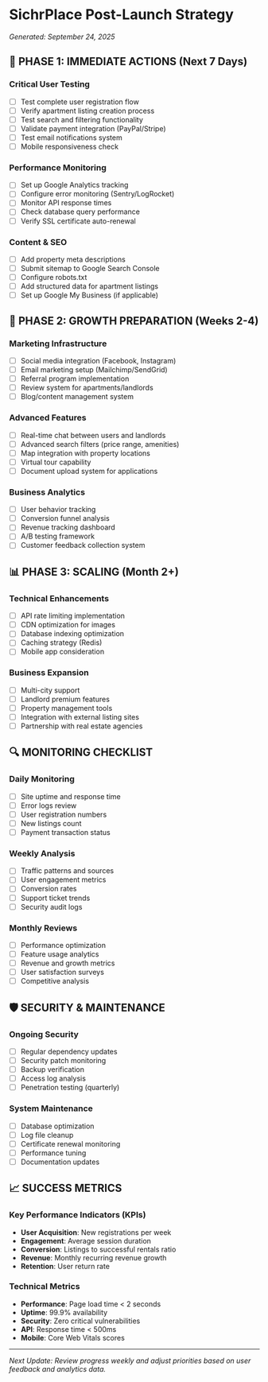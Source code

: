 # SichrPlace Post-Launch Strategy
*Generated: September 24, 2025*

## 🚀 PHASE 1: IMMEDIATE ACTIONS (Next 7 Days)

### Critical User Testing
- [ ] Test complete user registration flow
- [ ] Verify apartment listing creation process
- [ ] Test search and filtering functionality
- [ ] Validate payment integration (PayPal/Stripe)
- [ ] Test email notifications system
- [ ] Mobile responsiveness check

### Performance Monitoring
- [ ] Set up Google Analytics tracking
- [ ] Configure error monitoring (Sentry/LogRocket)
- [ ] Monitor API response times
- [ ] Check database query performance
- [ ] Verify SSL certificate auto-renewal

### Content & SEO
- [ ] Add property meta descriptions
- [ ] Submit sitemap to Google Search Console
- [ ] Configure robots.txt
- [ ] Add structured data for apartment listings
- [ ] Set up Google My Business (if applicable)

## 🎯 PHASE 2: GROWTH PREPARATION (Weeks 2-4)

### Marketing Infrastructure
- [ ] Social media integration (Facebook, Instagram)
- [ ] Email marketing setup (Mailchimp/SendGrid)
- [ ] Referral program implementation
- [ ] Review system for apartments/landlords
- [ ] Blog/content management system

### Advanced Features
- [ ] Real-time chat between users and landlords
- [ ] Advanced search filters (price range, amenities)
- [ ] Map integration with property locations
- [ ] Virtual tour capability
- [ ] Document upload system for applications

### Business Analytics
- [ ] User behavior tracking
- [ ] Conversion funnel analysis
- [ ] Revenue tracking dashboard
- [ ] A/B testing framework
- [ ] Customer feedback collection system

## 📊 PHASE 3: SCALING (Month 2+)

### Technical Enhancements
- [ ] API rate limiting implementation
- [ ] CDN optimization for images
- [ ] Database indexing optimization
- [ ] Caching strategy (Redis)
- [ ] Mobile app consideration

### Business Expansion
- [ ] Multi-city support
- [ ] Landlord premium features
- [ ] Property management tools
- [ ] Integration with external listing sites
- [ ] Partnership with real estate agencies

## 🔍 MONITORING CHECKLIST

### Daily Monitoring
- [ ] Site uptime and response time
- [ ] Error logs review
- [ ] User registration numbers
- [ ] New listings count
- [ ] Payment transaction status

### Weekly Analysis
- [ ] Traffic patterns and sources
- [ ] User engagement metrics
- [ ] Conversion rates
- [ ] Support ticket trends
- [ ] Security audit logs

### Monthly Reviews
- [ ] Performance optimization
- [ ] Feature usage analytics
- [ ] Revenue and growth metrics
- [ ] User satisfaction surveys
- [ ] Competitive analysis

## 🛡️ SECURITY & MAINTENANCE

### Ongoing Security
- [ ] Regular dependency updates
- [ ] Security patch monitoring
- [ ] Backup verification
- [ ] Access log analysis
- [ ] Penetration testing (quarterly)

### System Maintenance
- [ ] Database optimization
- [ ] Log file cleanup
- [ ] Certificate renewal monitoring
- [ ] Performance tuning
- [ ] Documentation updates

## 📈 SUCCESS METRICS

### Key Performance Indicators (KPIs)
- **User Acquisition**: New registrations per week
- **Engagement**: Average session duration
- **Conversion**: Listings to successful rentals ratio
- **Revenue**: Monthly recurring revenue growth
- **Retention**: User return rate

### Technical Metrics
- **Performance**: Page load time < 2 seconds
- **Uptime**: 99.9% availability
- **Security**: Zero critical vulnerabilities
- **API**: Response time < 500ms
- **Mobile**: Core Web Vitals scores

---

*Next Update: Review progress weekly and adjust priorities based on user feedback and analytics data.*